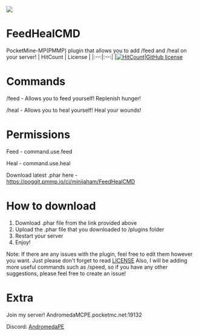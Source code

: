 <img src="https://github.com/minijaham/FeedAndHeal/blob/master/Steak.png">

# FeedHealCMD
PocketMine-MP(PMMP) plugin that allows you to add /feed and /heal on your server!
| HitCount | License |
|:--:|:--:|
|[![HitCount](http://hits.dwyl.com/minijaham/FeedHealCMD.svg)](http://hits.dwyl.com/minijaham/FeedHealCMD)|[GitHub license](https://github.com/minijaham/FeedHealCMD/blob/master/LICENSE)

# Commands
/feed - Allows you to feed yourself! Replenish hunger!

/heal - Allows you to heal yourself! Heal your wounds!

# Permissions
Feed - command.use.feed

Heal - command.use.heal

Download latest .phar here - https://poggit.pmmp.io/ci/minijaham/FeedHealCMD

# How to download
1. Download .phar file from the link provided above
2. Upload the .phar file that you downloaded to /plugins folder
3. Restart your server
4. Enjoy!

Note: If there are any issues with the plugin, feel free to edit them however you want. Just please don't forget to read [LICENSE](https://github.com/minijaham/FeedHealCMD/blob/master/LICENSE)
Also, I will be adding more useful commands such as /speed, so if you have any other suggestions, please feel free to create an issue!

# Extra
Join my server! AndromedaMCPE.pocketmc.net:19132

Discord: [AndromedaPE](https://bit.ly/APEdiscord)
